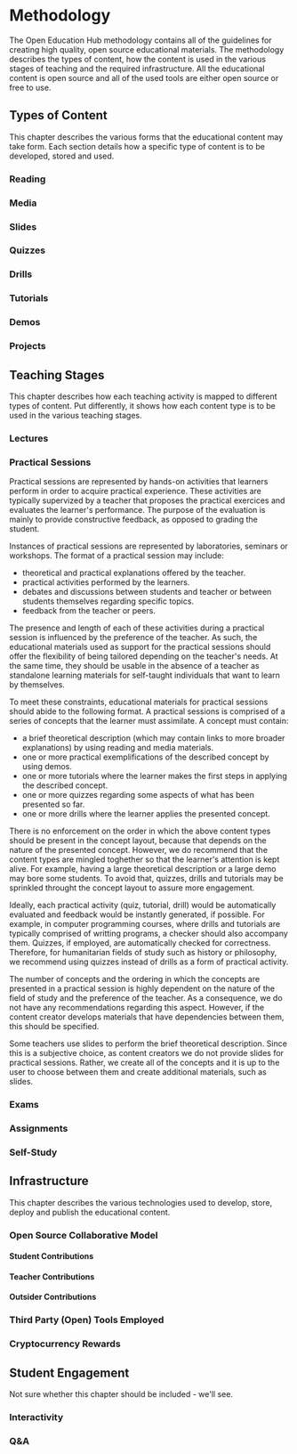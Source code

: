 # Methodology

The Open Education Hub methodology contains all of the guidelines for creating high quality, open source educational materials.
The methodology describes the types of content, how the content is used in the various stages of teaching and the required infrastructure.
All the educational content is open source and all of the used tools are either open source or free to use.

## Types of Content

This chapter describes the various forms that the educational content may take form.
Each section details how a specific type of content is to be developed, stored and used.

### Reading

### Media

### Slides

### Quizzes

### Drills

### Tutorials

### Demos

### Projects

## Teaching Stages

This chapter describes how each teaching activity is mapped to different types of content.
Put differently, it shows how each content type is to be used in the various teaching stages.

### Lectures

### Practical Sessions

Practical sessions are represented by hands-on activities that learners perform in order to acquire practical experience.
These activities are typically supervized by a teacher that proposes the practical exercices and evaluates the learner's performance.
The purpose of the evaluation is mainly to provide constructive feedback, as opposed to grading the student.

Instances of practical sessions are represented by laboratories, seminars or workshops.
The format of a practical session may include:

- theoretical and practical explanations offered by the teacher.
- practical activities performed by the learners.
- debates and discussions between students and teacher or between students themselves regarding specific topics.
- feedback from the teacher or peers.

The presence and length of each of these activities during a practical session is influenced by the preference of the teacher.
As such, the educational materials used as support for the practical sessions should offer the flexibility of being tailored depending on the teacher's needs.
At the same time, they should be usable in the absence of a teacher as standalone learning materials for self-taught individuals that want to learn by themselves.

To meet these constraints, educational materials for practical sessions should abide to the following format.
A practical sessions is comprised of a series of concepts that the learner must assimilate.
A concept must contain:

- a brief theoretical description (which may contain links to more broader explanations) by using reading and media materials.
- one or more practical exemplifications of the described concept by using demos.
- one or more tutorials where the learner makes the first steps in applying the described concept.
- one or more quizzes regarding some aspects of what has been presented so far.
- one or more drills where the learner applies the presented concept.

There is no enforcement on the order in which the above content types should be present in the concept layout, because that depends on the nature of the presented concept.
However, we do recommend that the content types are mingled toghether so that the learner's attention is kept alive.
For example, having a large theoretical description or a large demo may bore some students.
To avoid that, quizzes, drills and tutorials may be sprinkled throught the concept layout to assure more engagement.

Ideally, each practical activity (quiz, tutorial, drill) would be automatically evaluated and feedback would be instantly generated, if possible.
For example, in computer programming courses, where drills and tutorials are typically comprised of writting programs, a checker should also accompany them.
Quizzes, if employed, are automatically checked for correctness.
Therefore, for humanitarian fields of study such as history or philosophy, we recommend using quizzes instead of drills as a form of practical activity.

The number of concepts and the ordering in which the concepts are presented in a practical session is highly dependent on the nature of the field of study and the preference of the teacher.
As a consequence, we do not have any recommendations regarding this aspect.
However, if the content creator develops materials that have dependencies between them, this should be specified.

Some teachers use slides to perform the brief theoretical description.
Since this is a subjective choice, as content creators we do not provide slides for practical sessions.
Rather, we create all of the concepts and it is up to the user to choose between them and create additional materials, such as slides.

### Exams

### Assignments

### Self-Study

## Infrastructure

This chapter describes the various technologies used to develop, store, deploy and publish the educational content.

### Open Source Collaborative Model

#### Student Contributions

#### Teacher Contributions

#### Outsider Contributions

### Third Party (Open) Tools Employed

### Cryptocurrency Rewards

## Student Engagement

Not sure whether this chapter should be included - we'll see.

### Interactivity

### Q&A

